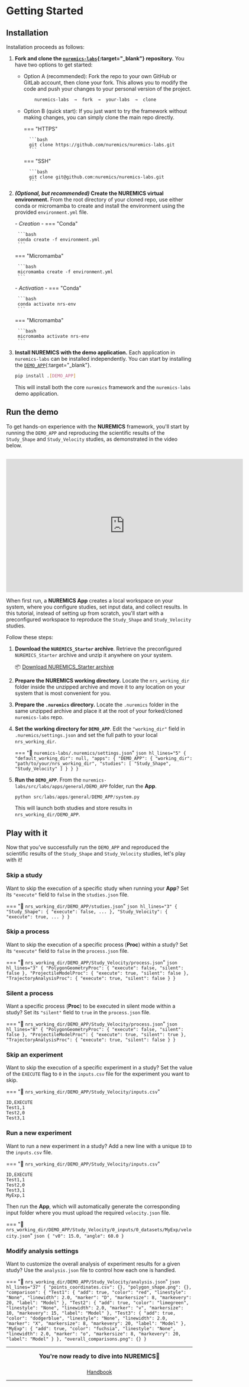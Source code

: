# Getting Started

## Installation

Installation proceeds as follows:

1. **Fork and clone the [`nuremics-labs`](https://github.com/nuremics/nuremics-labs){:target="_blank"} repository.** You have two options to get started:
    
    - Option A (recommended): Fork the repo to your own GitHub or GitLab account, then clone your fork. This allows you to modify the code and push your changes to your personal version of the project.

        ```bash
            nuremics-labs  →  fork  →  your-labs  →  clone
        ```
    
    - Option B (quick start): If you just want to try the framework without making changes, you can simply clone the main repo directly.

        === "HTTPS"

            ```bash
            git clone https://github.com/nuremics/nuremics-labs.git
            ```
        === "SSH"

            ```bash
            git clone git@github.com:nuremics/nuremics-labs.git
            ```

2. **_(Optional, but recommended)_ Create the NUREMICS virtual environment.** From the root directory of your cloned repo, use either conda or micromamba to create and install the environment using the provided `environment.yml` file.

    _- Creation -_
    === "Conda"

        ```bash
        conda create -f environment.yml
        ```
    === "Micromamba"

        ```bash
        micromamba create -f environment.yml
        ```

    _- Activation -_
    === "Conda"

        ```bash
        conda activate nrs-env
        ```
    === "Micromamba"

        ```bash
        micromamba activate nrs-env
        ```

3. **Install NUREMICS with the demo application.** Each application in `nuremics-labs` can be installed independently. You can start by installing the [`DEMO_APP`](labs/apps/general/DEMO_APP.md){:target="_blank"}.

    ```bash
    pip install .[DEMO_APP]
    ```

    This will install both the core `nuremics` framework and the `nuremics-labs` demo application.

## Run the demo

To get hands-on experience with the **NUREMICS** framework, you'll start by running the `DEMO_APP` and reproducing the scientific results of the `Study_Shape` and `Study_Velocity` studies, as demonstrated in the video below.

<div style="text-align: center; margin-top: 2em;">
  <iframe width="640" height="360"
          src="https://www.youtube.com/embed/nqGbva-uvTc?autoplay=1&loop=1&playlist=nqGbva-uvTc&mute=1"
          frameborder="0"
          allow="autoplay"
          allowfullscreen>
  </iframe>
</div>

When first run, a **NUREMICS App** creates a local workspace on your system, where you configure studies, set input data, and collect results. In this tutorial, instead of setting up from scratch, you'll start with a preconfigured workspace to reproduce the `Study_Shape` and `Study_Velocity` studies.

Follow these steps:

1. **Download the `NUREMICS_Starter` archive**. Retrieve the preconfigured `NUREMICS_Starter` archive and unzip it anywhere on your system.

    📦 [Download NUREMICS_Starter archive](assets/NUREMICS_Starter.zip)

2. **Prepare the NUREMICS working directory.** Locate the `nrs_working_dir` folder inside the unzipped archive and move it to any location on your system that is most convenient for you.

3. **Prepare the `.nuremics` directory.** Locate the `.nuremics` folder in the same unzipped archive and place it at the root of your forked/cloned `nuremics-labs` repo.

4. **Set the working directory for `DEMO_APP`**. Edit the `"working_dir"` field in `.nuremics/settings.json` and set the full path to your local `nrs_working_dir`.

    === "📄 `nuremics-labs/.nuremics/settings.json`"
        ```json hl_lines="5"
        {
            "default_working_dir": null,
            "apps": {
                "DEMO_APP": {
                    "working_dir": "path/to/your/nrs_working_dir",
                    "studies": [
                        "Study_Shape",
                        "Study_Velocity"
                    ]
                }
            }
        }
        ```

4. **Run the `DEMO_APP`**. From the `nuremics-labs/src/labs/apps/general/DEMO_APP` folder, run the **App**.

    ```python
    python src/labs/apps/general/DEMO_APP/system.py
    ```

    This will launch both studies and store results in `nrs_working_dir/DEMO_APP`.

## Play with it

Now that you've successfully run the `DEMO_APP` and reproduced the scientific results of the `Study_Shape` and `Study_Velocity` studies, let's play with it!

### Skip a study

Want to skip the execution of a specific study when running your **App**? Set its `"execute"` field to `false` in the `studies.json` file.

=== "📄 `nrs_working_dir/DEMO_APP/studies.json`"
    ```json hl_lines="3"
    {
        "Study_Shape": {
            "execute": false,
            ...
        },
        "Study_Velocity": {
            "execute": true,
            ...
        }
    }
    ```

### Skip a process

Want to skip the execution of a specific process (**Proc**) within a study? Set its `"execute"` field to `false` in the `process.json` file.

=== "📄 `nrs_working_dir/DEMO_APP/Study_Velocity/process.json`"
    ```json hl_lines="3"
    {
        "PolygonGeometryProc": {
            "execute": false,
            "silent": false
        },
        "ProjectileModelProc": {
            "execute": true,
            "silent": false
        },
        "TrajectoryAnalysisProc": {
            "execute": true,
            "silent": false
        }
    }
    ```

### Silent a process

Want a specific process (**Proc**) to be executed in silent mode within a study? Set its `"silent"` field to `true` in the `process.json` file.

=== "📄 `nrs_working_dir/DEMO_APP/Study_Velocity/process.json`"
    ```json hl_lines="8"
    {
        "PolygonGeometryProc": {
            "execute": false,
            "silent": false
        },
        "ProjectileModelProc": {
            "execute": true,
            "silent": true
        },
        "TrajectoryAnalysisProc": {
            "execute": true,
            "silent": false
        }
    }
    ```

### Skip an experiment

Want to skip the execution of a specific experiment in a study? Set the value of the `EXECUTE` flag to `0` in the `inputs.csv` file for the experiment you want to skip.

=== "📄 `nrs_working_dir/DEMO_APP/Study_Velocity/inputs.csv`"
```csv hl_lines="3"
ID,EXECUTE
Test1,1
Test2,0
Test3,1
```

### Run a new experiment

Want to run a new experiment in a study? Add a new line with a unique `ID` to the `inputs.csv` file.

=== "📄 `nrs_working_dir/DEMO_APP/Study_Velocity/inputs.csv`"
```csv hl_lines="5"
ID,EXECUTE
Test1,1
Test2,0
Test3,1
MyExp,1
```

Then run the **App**, which will automatically generate the corresponding input folder where you must upload the required `velocity.json` file.

=== "📄 `nrs_working_dir/DEMO_APP/Study_Velocity/0_inputs/0_datasets/MyExp/velocity.json`"
    ```json
    {
        "v0": 15.0,
        "angle": 60.0
    }
    ```

### Modify analysis settings

Want to customize the overall analysis of experiment results for a given study? Use the `analysis.json` file to control how each one is handled.

=== "📄 `nrs_working_dir/DEMO_APP/Study_Velocity/analysis.json`"
    ```json hl_lines="37"
    {
        "points_coordinates.csv": {},
        "polygon_shape.png": {},
        "comparison": {
            "Test1": {
                "add": true,
                "color": "red",
                "linestyle": "None",
                "linewidth": 2.0,
                "marker": "D",
                "markersize": 8,
                "markevery": 20,
                "label": "Model"
            },
            "Test2": {
                "add": true,
                "color": "limegreen",
                "linestyle": "None",
                "linewidth": 2.0,
                "marker": "v",
                "markersize": 10,
                "markevery": 15,
                "label": "Model"
            },
            "Test3": {
                "add": true,
                "color": "dodgerblue",
                "linestyle": "None",
                "linewidth": 2.0,
                "marker": "X",
                "markersize": 8,
                "markevery": 20,
                "label": "Model"
            },
            "MyExp": {
                "add": true,
                "color": "fuchsia",
                "linestyle": "None",
                "linewidth": 2.0,
                "marker": "o",
                "markersize": 8,
                "markevery": 20,
                "label": "Model"
            }
        },
        "overall_comparisons.png": {}
    }
    ```

---

<div align="center" style="font-weight: bold; font-size: 1.0rem;">
You're now ready to dive into NUREMICS🧬
</div>

<div style="display: flex; justify-content: center; gap: 1rem; flex-wrap: wrap; margin-top: 1.5rem;">
  <a href="../handbook/" class="md-button md-button--primary">
    Handbook
  </a>
</div>

---